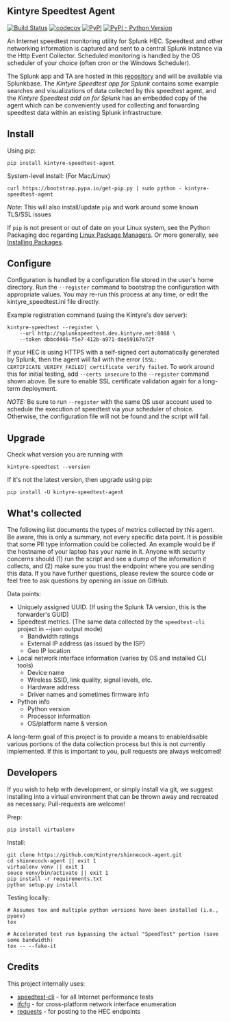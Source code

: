 Kintyre Speedtest Agent
-----------------------

[![Build Status](https://travis-ci.org/Kintyre/shinnecock-agent.svg?branch=master)](https://travis-ci.org/Kintyre/shinnecock-agent)
[![codecov](https://codecov.io/gh/Kintyre/shinnecock-agent/branch/master/graph/badge.svg)](https://codecov.io/gh/Kintyre/ksconf)
[![PyPI](https://img.shields.io/pypi/v/kintyre-speedtest-agent.svg)](https://pypi.org/project/kintyre-speedtest-agent/)
[![PyPI - Python Version](https://img.shields.io/pypi/pyversions/kintyre-speedtest-agent.svg)](https://pypi.org/project/kintyre-speedtest-agent/)


An Internet speedtest monitoring utility for Splunk HEC.  Speedtest and other networking information
is captured and sent to a central Splunk instance via the Http Event Collector.  Scheduled
monitoring is handled by the OS scheduler of your choice (often cron or the Windows Scheduler).

The Splunk app and TA are hosted in this [repository][shinnecock-splunk-app] and will be available
via Splunkbase.
The *Kintyre Speedtest app for Splunk* contains some example searches and visualizations of data
collected by this speedtest agent, and the *Kintyre Speedtest add on for Splunk* has an embedded
copy of the agent which can be conveniently used for collecting and forwarding speedtest data within
an existing Splunk infrastructure.


Install
-------


Using pip:

    pip install kintyre-speedtest-agent

System-level install:  (For Mac/Linux)

    curl https://bootstrap.pypa.io/get-pip.py | sudo python - kintyre-speedtest-agent

_Note_: This will also install/update `pip` and work around some known TLS/SSL issues

If `pip` is not present or out of date on your Linux system, see the Python Packaging doc regarding
[Linux Package Managers][pip-on-linux].  Or more generally, see [Installing Packages][pypa-tut].


Configure
---------

Configuration is handled by a configuration file stored in the user's home directory.
Run the `--register` command to bootstrap the configuration with appropriate values.
You may re-run this process at any time, or edit the kintyre_speedtest.ini file directly.

Example registration command (using the Kintyre's dev server):

    kintyre-speedtest --register \
        --url http://splunkspeedtest.dev.kintyre.net:8088 \
        --token dbbcd446-f5e7-412b-a971-dae59167a72f

If your HEC is using HTTPS with a self-signed cert automatically generated by Splunk, then the
agent will fail with the error `[SSL: CERTIFICATE_VERIFY_FAILED] certificate verify failed`.
To work around this for initial testing, add `--certs insecure` to the `--register` command shown
above.  Be sure to enable SSL certificate validation again for a long-term deployment.

*NOTE:* Be sure to run `--register` with the same OS user account used to schedule the execution
        of speedtest via your scheduler of choice.  Otherwise, the configuration file will not be
        found and the script will fail.


Upgrade
-------

Check what version you are running with

    kintyre-speedtest --version

If it's not the latest version, then upgrade using pip:

    pip install -U kintyre-speedtest-agent



What's collected
----------------

The following list documents the types of metrics collected by this agent. Be aware, this is
only a summary, not every specific data point.  It is possible that some PII type information 
could be collected. An example would be if the hostname of your laptop has your name in it. Anyone with
security concerns should (1) run the script and see a dump of the information it collects, and (2)
make sure you trust the endpoint where you are sending this data.  If you have further questions,
please review the source code or feel free to ask questions by opening an issue on GitHub.

Data points:

 * Uniquely assigned UUID.  (If using the Splunk TA version, this is the forwarder's GUID)
 * Speedtest metrics.  (The same data collected by the `speedtest-cli` project in --json output mode)
   * Bandwidth ratings
   * External IP address (as issued by the ISP)
   * Geo IP location
 * Local network interface information (varies by OS and installed CLI tools)
   * Device name
   * Wireless SSID, link quality, signal levels, etc.
   * Hardware address
   * Driver names and sometimes firmware info
 * Python info
   * Python version
   * Processor information
   * OS/platform name & version

A long-term goal of this project is to provide a means to enable/disable various portions of the
data collection process but this is not currently implemented.  If this is important to you, pull
requests are always welcomed!



Developers
----------

If you wish to help with development, or simply install via git, we suggest installing into a
virtual environment that can be thrown away and recreated as necessary.  Pull-requests are welcome!

Prep:

    pip install virtualenv

Install:

    git clone https://github.com/Kintyre/shinnecock-agent.git
    cd shinnecock-agent || exit 1
    virtualenv venv || exit 1
    souce venv/bin/activate || exit 1
    pip install -r requirements.txt
    python setup.py install

Testing locally:

    # Assumes tox and multiple python versions have been installed (i.e., pyenv)
    tox

    # Accelerated test run bypassing the actual "SpeedTest" portion (save some bandwidth)
    tox -- --fake-it



Credits
-------

This project internally uses:

 * [speedtest-cli](https://github.com/sivel/speedtest-cli) - for all Internet performance tests
 * [ifcfg](https://github.com/ftao/python-ifcfg) - for cross-platform network interface enumeration
 * [requests](http://docs.python-requests.org/en/master/) - for posting to the HEC endpoints


[pip-on-linux]: https://packaging.python.org/guides/installing-using-linux-tools
[pypa-tut]: https://packaging.python.org/tutorials/installing-packages
[shinnecock-splunk-app]: https://github.com/Kintyre/shinnecock-splunk-app

